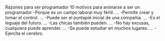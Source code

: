 Razones para ser programador
10 motivos para animarse a ser un programador
-Porque es un campo laboral muy fértil. ...
-Permite crear y tomar el control. ...
-Puede ser el puntapié inicial de una compañía. ...
-Es el leguaje del futuro. ...
-Las chicas también pueden. ...
-No hay excusas, cualquiera puede aprender. ...
-Se puede estudiar en muchos lugares. ...
-Ejercita el cerebro.
